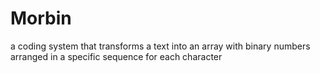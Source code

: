 # Morbin
a coding system that transforms a text into an array with binary numbers arranged in a specific sequence for each character
